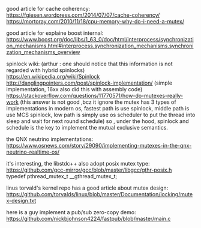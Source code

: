 good article for cache coherency:        
 https://fgiesen.wordpress.com/2014/07/07/cache-coherency/   
 https://mortoray.com/2010/11/18/cpu-memory-why-do-i-need-a-mutex/    

good article for explaine boost internal:
   https://www.boost.org/doc/libs/1_63_0/doc/html/interprocess/synchronization_mechanisms.html#interprocess.synchronization_mechanisms.synchronization_mechanisms_overview


spinlock wiki: (arthur : one should notice that this information is not regarded with hybrid spinlocks)   
 https://en.wikipedia.org/wiki/Spinlock    
 http://danglingpointers.com/post/spinlock-implementation/   (simple implementation, 16xx also did this with assembly code)
 https://stackoverflow.com/questions/11770571/how-do-mutexes-really-work   (this answer is not good ,bcz it ignore the mutex has 3 types of implementations in modern os, fastest path is use spinlock, middle path is use MCS spinlock, low path is simply use os scheduler to put the thread into sleep and wait for next round schedule) so , under the hood, spinlock and schedule is the key to implement the mutual exclusive semantics.   

the QNX neutrino implementations:     
https://www.osnews.com/story/29090/implementing-mutexes-in-the-qnx-neutrino-realtime-os/

it's interesting, the libstdc++ also adopt posix mutex type:     
 https://github.com/gcc-mirror/gcc/blob/master/libgcc/gthr-posix.h   
 typedef pthread_mutex_t __gthread_mutex_t;  

linus torvald's kernel repo has a good article about mutex design:     
https://github.com/torvalds/linux/blob/master/Documentation/locking/mutex-design.txt     

here is a guy implement a pub/sub zero-copy demo:
https://github.com/nickbjohnson4224/fastpub/blob/master/main.c    
